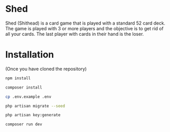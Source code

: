 # Shed
Shed (Shithead) is a card game that is played with a standard 52 card deck. The game is played with 3 or more players and the objective is to get rid of all your cards. The last player with cards in their hand is the loser.

# Installation
(Once you have cloned the repository)

```bash
npm install
```
```bash
composer install
```
```bash
cp .env.example .env
```
```bash
php artisan migrate --seed
```
```bash
php artisan key:generate
```
```bash
composer run dev
```
